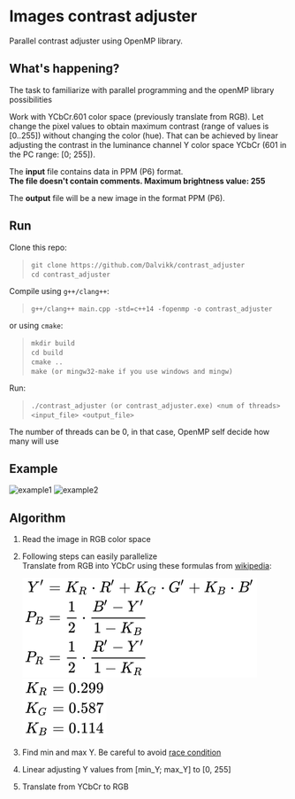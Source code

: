 # Images contrast adjuster
Parallel contrast adjuster using OpenMP library.

## What's happening?
The task to familiarize with parallel programming and the openMP library possibilities

Work with YCbCr.601 color space (previously translate from RGB).
Let change the pixel values to obtain maximum contrast (range of values is [0..255]) without changing the color (hue).
That can be achieved by linear adjusting the contrast in the luminance channel Y color space YCbCr (601 in the PC range: [0; 255]).

The **input** file contains data in PPM (P6) format.   
**The file doesn't contain comments. Maximum brightness value: 255**

The **output** file will be a new image in the format PPM (P6).

## Run 
Clone this repo: 
> `git clone https://github.com/Dalvikk/contrast_adjuster`  
> `cd contrast_adjuster`

Compile using `g++/clang++`:  
> `g++/clang++ main.cpp -std=c++14 -fopenmp -o contrast_adjuster`  

or using `cmake`:
> `mkdir build`  
> `cd build`  
> `cmake ..`  
> `make (or mingw32-make if you use windows and mingw)`


Run:
> `./contrast_adjuster (or contrast_adjuster.exe) <num of threads> <input_file> <output_file>`

The number of threads can be 0, in that case, OpenMP self decide how many will use

## Example

![example1](.github/images/example1.jpg)
![example2](.github/images/example2.jpg)

## Algorithm

1. Read the image in RGB color space
2. Following steps can easily parallelize   
   Translate from RGB into YCbCr using these formulas from [wikipedia](https://en.wikipedia.org/wiki/YCbCr):
   
   ![Formula](./.github/images/formula1.svg)   
   ![Constants](./.github/images/formula2.svg)
3. Find min and max Y. Be careful to avoid [race condition](https://en.wikipedia.org/wiki/Race_condition)
4. Linear adjusting Y values from [min_Y; max_Y] to [0, 255]
5. Translate from YCbCr to RGB
